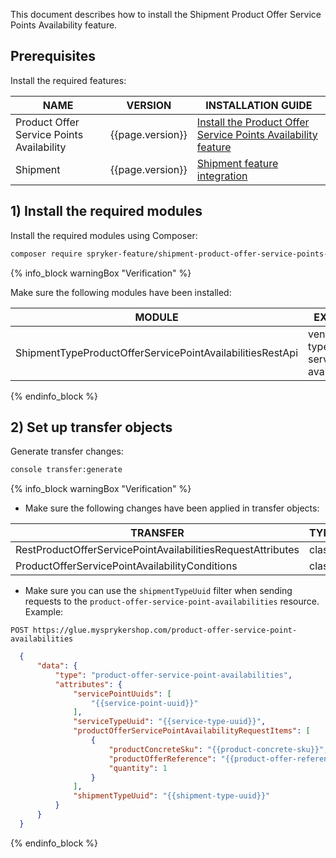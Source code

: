 

This document describes how to install the Shipment Product Offer Service Points Availability feature.

## Prerequisites

Install the required features:

| NAME                                      | VERSION          | INSTALLATION GUIDE                                                                                                                                                                                                      |
|-------------------------------------------|------------------|------------------------------------------------------------------------------------------------------------------------------------------------------------------------------------------------------------------------|
| Product Offer Service Points Availability | {{page.version}} | [Install the Product Offer Service Points Availability feature](/docs/pbc/all/service-points/{{page.version}}/unified-commerce/install-and-upgrade/install-the-product-offer-service-points-availability-feature.html) |
| Shipment                                  | {{page.version}} | [Shipment feature integration](/docs/pbc/all/carrier-management/{{page.version}}/base-shop/install-and-upgrade/install-features/install-the-shipment-feature.html)                                                     |

## 1) Install the required modules

Install the required modules using Composer:

```bash
composer require spryker-feature/shipment-product-offer-service-points-availability: "{{page.version}}" --update-with-dependencies
```

{% info_block warningBox "Verification" %}

Make sure the following modules have been installed:

| MODULE                                                    | EXPECTED DIRECTORY                                                               |
|-----------------------------------------------------------|----------------------------------------------------------------------------------|
| ShipmentTypeProductOfferServicePointAvailabilitiesRestApi | vendor/spryker/shipment-type-product-offer-service-point-availabilities-rest-api |

{% endinfo_block %}


## 2) Set up transfer objects

Generate transfer changes:

```bash
console transfer:generate
```

{% info_block warningBox "Verification" %}

* Make sure the following changes have been applied in transfer objects:

| TRANSFER                                                    | TYPE  | EVENT   | PATH                                                                                              |
|-------------------------------------------------------------|-------|---------|---------------------------------------------------------------------------------------------------|
| RestProductOfferServicePointAvailabilitiesRequestAttributes | class | created | src/Generated/Shared/Transfer/RestProductOfferServicePointAvailabilitiesRequestAttributesTransfer |
| ProductOfferServicePointAvailabilityConditions              | class | created | src/Generated/Shared/Transfer/ProductOfferServicePointAvailabilityConditionsTransfer              |

* Make sure you can use the `shipmentTypeUuid` filter when sending requests to the  `product-offer-service-point-availabilities` resource. Example:

`POST https://glue.mysprykershop.com/product-offer-service-point-availabilities`
```json
  {
      "data": {
          "type": "product-offer-service-point-availabilities",
          "attributes": {
              "servicePointUuids": [
                  "{{service-point-uuid}}"
              ],
              "serviceTypeUuid": "{{service-type-uuid}}",
              "productOfferServicePointAvailabilityRequestItems": [
                  {
                      "productConcreteSku": "{{product-concrete-sku}}",
                      "productOfferReference": "{{product-offer-reference}}",
                      "quantity": 1
                  }
              ],
              "shipmentTypeUuid": "{{shipment-type-uuid}}"
          }
      }
  }
```

{% endinfo_block %}
